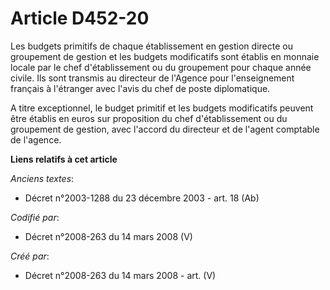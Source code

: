 # Article D452-20

Les budgets primitifs de chaque établissement en gestion directe ou groupement de gestion et les budgets modificatifs sont
établis en monnaie locale par le chef d'établissement ou du groupement pour chaque année civile. Ils sont transmis au
directeur de l'Agence pour l'enseignement français à l'étranger avec l'avis du chef de poste diplomatique.

A titre exceptionnel, le budget primitif et les budgets modificatifs peuvent être établis en euros sur proposition du chef
d'établissement ou du groupement de gestion, avec l'accord du directeur et de l'agent comptable de l'agence.

**Liens relatifs à cet article**

_Anciens textes_:

  - Décret n°2003-1288 du 23 décembre 2003 - art. 18 (Ab)

_Codifié par_:

  - Décret n°2008-263 du 14 mars 2008 (V)

_Créé par_:

  - Décret n°2008-263 du 14 mars 2008 - art. (V)
